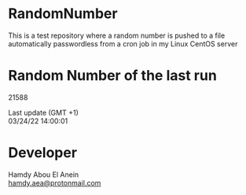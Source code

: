 # RandomNumber    
This is a test repository where a random number is pushed to a file automatically passwordless from a cron job in my Linux CentOS server    
# Random Number of the last run   
21588
      
Last update (GMT +1)    
03/24/22 14:00:01
# Developer    
Hamdy Abou El Anein   
hamdy.aea@protonmail.com

